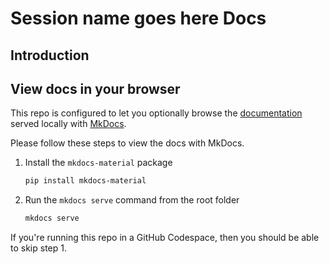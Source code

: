 # Session name goes here Docs

## Introduction




## View docs in your browser

This repo is configured to let you optionally browse the [documentation](./docs/) served locally with [MkDocs](https://www.mkdocs.org/).  

Please follow these steps to view the docs with MkDocs.

1. Install the `mkdocs-material` package
    ```bash
    pip install mkdocs-material
    ```

2. Run the `mkdocs serve` command from the root folder
    ```bash
    mkdocs serve
    ```
If you're running this repo in a GitHub Codespace, then you should be able to skip step 1.




